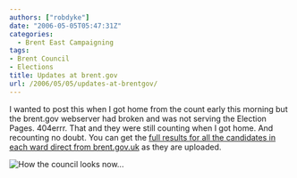 ```yaml
---
authors: ["robdyke"]
date: "2006-05-05T05:47:31Z"
categories:
  - Brent East Campaigning
tags:
- Brent Council
- Elections
title: Updates at brent.gov
url: /2006/05/05/updates-at-brentgov/
---
```

I wanted to post this when I got home from the count early this morning but the brent.gov webserver had broken and was not serving the Election Pages. 404errr. That and they were still counting when I got home. And recounting no doubt. You can get the [full results for all the candidates in each ward direct from brent.gov.uk](http://www.brent.gov.uk/elections.nsf/2f123bcc3c5e238c80256ad20034644f/fe1a92465d95e48f80257164003457d9!OpenDocument) as they are uploaded.
  
![How the council looks now...](http://www.brent.gov.uk/elections.nsf/2f123bcc3c5e238c80256ad20034644f/fe1a92465d95e48f80257164003457d9/DocBody/0.13C8!OpenElement&#038;FieldElemFormat=jpg "How the council looks now...")